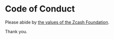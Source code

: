 # Code of Conduct

Please abide by [the values of the Zcash Foundation](about/values.md).

Thank you.
